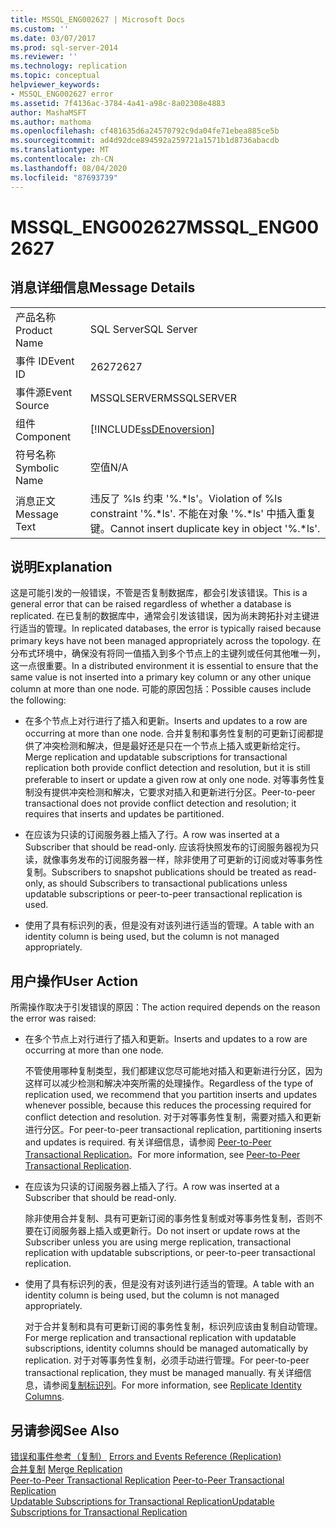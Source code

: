 ```yaml
---
title: MSSQL_ENG002627 | Microsoft Docs
ms.custom: ''
ms.date: 03/07/2017
ms.prod: sql-server-2014
ms.reviewer: ''
ms.technology: replication
ms.topic: conceptual
helpviewer_keywords:
- MSSQL_ENG002627 error
ms.assetid: 7f4136ac-3784-4a41-a98c-8a02308e4883
author: MashaMSFT
ms.author: mathoma
ms.openlocfilehash: cf481635d6a24570792c9da04fe71ebea885ce5b
ms.sourcegitcommit: ad4d92dce894592a259721a1571b1d8736abacdb
ms.translationtype: MT
ms.contentlocale: zh-CN
ms.lasthandoff: 08/04/2020
ms.locfileid: "87693739"
---
```

# <a name="mssql_eng002627"></a><span data-ttu-id="34ee0-102">MSSQL_ENG002627</span><span class="sxs-lookup"><span data-stu-id="34ee0-102">MSSQL_ENG002627</span></span>
    
## <a name="message-details"></a><span data-ttu-id="34ee0-103">消息详细信息</span><span class="sxs-lookup"><span data-stu-id="34ee0-103">Message Details</span></span>  
  
|||  
|-|-|  
|<span data-ttu-id="34ee0-104">产品名称</span><span class="sxs-lookup"><span data-stu-id="34ee0-104">Product Name</span></span>|<span data-ttu-id="34ee0-105">SQL Server</span><span class="sxs-lookup"><span data-stu-id="34ee0-105">SQL Server</span></span>|  
|<span data-ttu-id="34ee0-106">事件 ID</span><span class="sxs-lookup"><span data-stu-id="34ee0-106">Event ID</span></span>|<span data-ttu-id="34ee0-107">2627</span><span class="sxs-lookup"><span data-stu-id="34ee0-107">2627</span></span>|  
|<span data-ttu-id="34ee0-108">事件源</span><span class="sxs-lookup"><span data-stu-id="34ee0-108">Event Source</span></span>|<span data-ttu-id="34ee0-109">MSSQLSERVER</span><span class="sxs-lookup"><span data-stu-id="34ee0-109">MSSQLSERVER</span></span>|  
|<span data-ttu-id="34ee0-110">组件</span><span class="sxs-lookup"><span data-stu-id="34ee0-110">Component</span></span>|[!INCLUDE[ssDEnoversion](../../includes/ssdenoversion-md.md)]|  
|<span data-ttu-id="34ee0-111">符号名称</span><span class="sxs-lookup"><span data-stu-id="34ee0-111">Symbolic Name</span></span>|<span data-ttu-id="34ee0-112">空值</span><span class="sxs-lookup"><span data-stu-id="34ee0-112">N/A</span></span>|  
|<span data-ttu-id="34ee0-113">消息正文</span><span class="sxs-lookup"><span data-stu-id="34ee0-113">Message Text</span></span>|<span data-ttu-id="34ee0-114">违反了 %ls 约束 '%.\*ls'。</span><span class="sxs-lookup"><span data-stu-id="34ee0-114">Violation of %ls constraint '%.\*ls'.</span></span> <span data-ttu-id="34ee0-115">不能在对象 '%.\*ls' 中插入重复键。</span><span class="sxs-lookup"><span data-stu-id="34ee0-115">Cannot insert duplicate key in object '%.\*ls'.</span></span>|  
  
## <a name="explanation"></a><span data-ttu-id="34ee0-116">说明</span><span class="sxs-lookup"><span data-stu-id="34ee0-116">Explanation</span></span>  
 <span data-ttu-id="34ee0-117">这是可能引发的一般错误，不管是否复制数据库，都会引发该错误。</span><span class="sxs-lookup"><span data-stu-id="34ee0-117">This is a general error that can be raised regardless of whether a database is replicated.</span></span> <span data-ttu-id="34ee0-118">在已复制的数据库中，通常会引发该错误，因为尚未跨拓扑对主键进行适当的管理。</span><span class="sxs-lookup"><span data-stu-id="34ee0-118">In replicated databases, the error is typically raised because primary keys have not been managed appropriately across the topology.</span></span> <span data-ttu-id="34ee0-119">在分布式环境中，确保没有将同一值插入到多个节点上的主键列或任何其他唯一列，这一点很重要。</span><span class="sxs-lookup"><span data-stu-id="34ee0-119">In a distributed environment it is essential to ensure that the same value is not inserted into a primary key column or any other unique column at more than one node.</span></span> <span data-ttu-id="34ee0-120">可能的原因包括：</span><span class="sxs-lookup"><span data-stu-id="34ee0-120">Possible causes include the following:</span></span>  
  
-   <span data-ttu-id="34ee0-121">在多个节点上对行进行了插入和更新。</span><span class="sxs-lookup"><span data-stu-id="34ee0-121">Inserts and updates to a row are occurring at more than one node.</span></span> <span data-ttu-id="34ee0-122">合并复制和事务性复制的可更新订阅都提供了冲突检测和解决，但是最好还是只在一个节点上插入或更新给定行。</span><span class="sxs-lookup"><span data-stu-id="34ee0-122">Merge replication and updatable subscriptions for transactional replication both provide conflict detection and resolution, but it is still preferable to insert or update a given row at only one node.</span></span> <span data-ttu-id="34ee0-123">对等事务性复制没有提供冲突检测和解决，它要求对插入和更新进行分区。</span><span class="sxs-lookup"><span data-stu-id="34ee0-123">Peer-to-peer transactional does not provide conflict detection and resolution; it requires that inserts and updates be partitioned.</span></span>  
  
-   <span data-ttu-id="34ee0-124">在应该为只读的订阅服务器上插入了行。</span><span class="sxs-lookup"><span data-stu-id="34ee0-124">A row was inserted at a Subscriber that should be read-only.</span></span> <span data-ttu-id="34ee0-125">应该将快照发布的订阅服务器视为只读，就像事务发布的订阅服务器一样，除非使用了可更新的订阅或对等事务性复制。</span><span class="sxs-lookup"><span data-stu-id="34ee0-125">Subscribers to snapshot publications should be treated as read-only, as should Subscribers to transactional publications unless updatable subscriptions or peer-to-peer transactional replication is used.</span></span>  
  
-   <span data-ttu-id="34ee0-126">使用了具有标识列的表，但是没有对该列进行适当的管理。</span><span class="sxs-lookup"><span data-stu-id="34ee0-126">A table with an identity column is being used, but the column is not managed appropriately.</span></span>  
  
## <a name="user-action"></a><span data-ttu-id="34ee0-127">用户操作</span><span class="sxs-lookup"><span data-stu-id="34ee0-127">User Action</span></span>  
 <span data-ttu-id="34ee0-128">所需操作取决于引发错误的原因：</span><span class="sxs-lookup"><span data-stu-id="34ee0-128">The action required depends on the reason the error was raised:</span></span>  
  
-   <span data-ttu-id="34ee0-129">在多个节点上对行进行了插入和更新。</span><span class="sxs-lookup"><span data-stu-id="34ee0-129">Inserts and updates to a row are occurring at more than one node.</span></span>  
  
     <span data-ttu-id="34ee0-130">不管使用哪种复制类型，我们都建议您尽可能地对插入和更新进行分区，因为这样可以减少检测和解决冲突所需的处理操作。</span><span class="sxs-lookup"><span data-stu-id="34ee0-130">Regardless of the type of replication used, we recommend that you partition inserts and updates whenever possible, because this reduces the processing required for conflict detection and resolution.</span></span> <span data-ttu-id="34ee0-131">对于对等事务性复制，需要对插入和更新进行分区。</span><span class="sxs-lookup"><span data-stu-id="34ee0-131">For peer-to-peer transactional replication, partitioning inserts and updates is required.</span></span> <span data-ttu-id="34ee0-132">有关详细信息，请参阅 [Peer-to-Peer Transactional Replication](transactional/peer-to-peer-transactional-replication.md)。</span><span class="sxs-lookup"><span data-stu-id="34ee0-132">For more information, see [Peer-to-Peer Transactional Replication](transactional/peer-to-peer-transactional-replication.md).</span></span>  
  
-   <span data-ttu-id="34ee0-133">在应该为只读的订阅服务器上插入了行。</span><span class="sxs-lookup"><span data-stu-id="34ee0-133">A row was inserted at a Subscriber that should be read-only.</span></span>  
  
     <span data-ttu-id="34ee0-134">除非使用合并复制、具有可更新订阅的事务性复制或对等事务性复制，否则不要在订阅服务器上插入或更新行。</span><span class="sxs-lookup"><span data-stu-id="34ee0-134">Do not insert or update rows at the Subscriber unless you are using merge replication, transactional replication with updatable subscriptions, or peer-to-peer transactional replication.</span></span>  
  
-   <span data-ttu-id="34ee0-135">使用了具有标识列的表，但是没有对该列进行适当的管理。</span><span class="sxs-lookup"><span data-stu-id="34ee0-135">A table with an identity column is being used, but the column is not managed appropriately.</span></span>  
  
     <span data-ttu-id="34ee0-136">对于合并复制和具有可更新订阅的事务性复制，标识列应该由复制自动管理。</span><span class="sxs-lookup"><span data-stu-id="34ee0-136">For merge replication and transactional replication with updatable subscriptions, identity columns should be managed automatically by replication.</span></span> <span data-ttu-id="34ee0-137">对于对等事务性复制，必须手动进行管理。</span><span class="sxs-lookup"><span data-stu-id="34ee0-137">For peer-to-peer transactional replication, they must be managed manually.</span></span> <span data-ttu-id="34ee0-138">有关详细信息，请参阅[复制标识列](publish/replicate-identity-columns.md)。</span><span class="sxs-lookup"><span data-stu-id="34ee0-138">For more information, see [Replicate Identity Columns](publish/replicate-identity-columns.md).</span></span>  
  
## <a name="see-also"></a><span data-ttu-id="34ee0-139">另请参阅</span><span class="sxs-lookup"><span data-stu-id="34ee0-139">See Also</span></span>  
 <span data-ttu-id="34ee0-140">[错误和事件参考（复制）](errors-and-events-reference-replication.md) </span><span class="sxs-lookup"><span data-stu-id="34ee0-140">[Errors and Events Reference &#40;Replication&#41;](errors-and-events-reference-replication.md) </span></span>  
 <span data-ttu-id="34ee0-141">[合并复制](merge/merge-replication.md) </span><span class="sxs-lookup"><span data-stu-id="34ee0-141">[Merge Replication](merge/merge-replication.md) </span></span>  
 <span data-ttu-id="34ee0-142">[Peer-to-Peer Transactional Replication](transactional/peer-to-peer-transactional-replication.md) </span><span class="sxs-lookup"><span data-stu-id="34ee0-142">[Peer-to-Peer Transactional Replication](transactional/peer-to-peer-transactional-replication.md) </span></span>  
 [<span data-ttu-id="34ee0-143">Updatable Subscriptions for Transactional Replication</span><span class="sxs-lookup"><span data-stu-id="34ee0-143">Updatable Subscriptions for Transactional Replication</span></span>](transactional/updatable-subscriptions-for-transactional-replication.md)  
  
  
